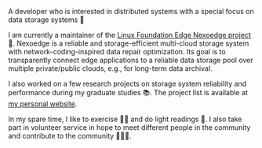 A developer who is interested in distributed systems with a special focus on data storage systems :wrench:

I am currently a maintainer of the [Linux Foundation Edge Nexoedge project][lf_edge_nexoedge_project_space] :star2:. 
Nexoedge is a reliable and storage-efficient multi-cloud storage system with network-coding-inspired data repair optimization. Its goal is to transparently connect edge applications to a reliable data storage pool over multiple private/public clouds, e.g., for long-term data archival.

I also worked on a few research projects on storage system reliability and performance during my graduate studies :books:. The project list is available at [my personal website][my_website].

In my spare time, I like to exercise :running_woman: and do light readings :book:. I also take part in volunteer service in hope to meet different people in the community and contribute to the community :people_holding_hands:.

[lf_edge_nexoedge_project_space]: https://wiki.lfedge.org/display/NEX/
[my_website]: https://helenchw.github.io

<!--
**helenchw/helenchw** is a ✨ _special_ ✨ repository because its `README.md` (this file) appears on your GitHub profile.

Here are some ideas to get you started:

- 🔭 I’m currently working on ...
- 🌱 I’m currently learning ...
- 👯 I’m looking to collaborate on ...
- 🤔 I’m looking for help with ...
- 💬 Ask me about ...
- 📫 How to reach me: ...
- 😄 Pronouns: ...
- ⚡ Fun fact: ...
-->
